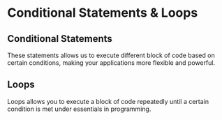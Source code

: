 # Conditional Statements & Loops

## Conditional Statements

These statements allows us to execute different block of code based on certain conditions, making your applications more flexible and powerful.

## Loops

Loops allows you to execute a block of code repeatedly until a certain condition is met under essentials in programming.
